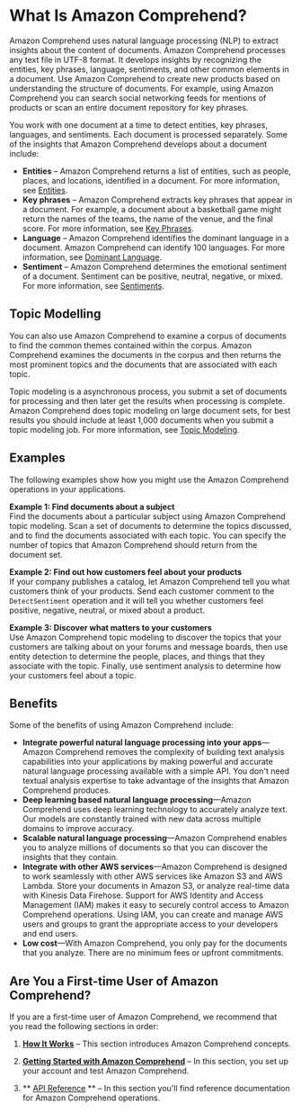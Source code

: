 # What Is Amazon Comprehend?<a name="what-is"></a>

Amazon Comprehend uses natural language processing \(NLP\) to extract insights about the content of documents\. Amazon Comprehend processes any text file in UTF\-8 format\. It develops insights by recognizing the entities, key phrases, language, sentiments, and other common elements in a document\. Use Amazon Comprehend to create new products based on understanding the structure of documents\. For example, using Amazon Comprehend you can search social networking feeds for mentions of products or scan an entire document repository for key phrases\.

You work with one document at a time to detect entities, key phrases, languages, and sentiments\. Each document is processed separately\. Some of the insights that Amazon Comprehend develops about a document include:
+ **Entities** – Amazon Comprehend returns a list of entities, such as people, places, and locations, identified in a document\. For more information, see [Entities](how-entities.md)\.
+ **Key phrases** – Amazon Comprehend extracts key phrases that appear in a document\. For example, a document about a basketball game might return the names of the teams, the name of the venue, and the final score\. For more information, see [Key Phrases](how-key-phrases.md)\.
+ **Language** – Amazon Comprehend identifies the dominant language in a document\. Amazon Comprehend can identify 100 languages\. For more information, see [Dominant Language](how-languages.md)\.
+ **Sentiment** – Amazon Comprehend determines the emotional sentiment of a document\. Sentiment can be positive, neutral, negative, or mixed\. For more information, see [Sentiments](how-sentiment.md)\. 

## Topic Modelling<a name="how-topics"></a>

You can also use Amazon Comprehend to examine a corpus of documents to find the common themes contained within the corpus\. Amazon Comprehend examines the documents in the corpus and then returns the most prominent topics and the documents that are associated with each topic\.

 Topic modeling is a asynchronous process, you submit a set of documents for processing and then later get the results when processing is complete\. Amazon Comprehend does topic modeling on large document sets, for best results you should include at least 1,000 documents when you submit a topic modeling job\. For more information, see [Topic Modeling](topic-modeling.md)\.

## Examples<a name="how-examples"></a>

The following examples show how you might use the Amazon Comprehend operations in your applications\.

**Example 1: Find documents about a subject**  
Find the documents about a particular subject using Amazon Comprehend topic modeling\. Scan a set of documents to determine the topics discussed, and to find the documents associated with each topic\. You can specify the number of topics that Amazon Comprehend should return from the document set\.

**Example 2: Find out how customers feel about your products**  
If your company publishes a catalog, let Amazon Comprehend tell you what customers think of your products\. Send each customer comment to the `DetectSentiment` operation and it will tell you whether customers feel positive, negative, neutral, or mixed about a product\. 

**Example 3: Discover what matters to your customers**  
Use Amazon Comprehend topic modeling to discover the topics that your customers are talking about on your forums and message boards, then use entity detection to determine the people, places, and things that they associate with the topic\. Finally, use sentiment analysis to determine how your customers feel about a topic\.

## Benefits<a name="how-benefits"></a>

Some of the benefits of using Amazon Comprehend include:
+ **Integrate powerful natural language processing into your apps**—Amazon Comprehend removes the complexity of building text analysis capabilities into your applications by making powerful and accurate natural language processing available with a simple API\. You don't need textual analysis expertise to take advantage of the insights that Amazon Comprehend produces\.
+ **Deep learning based natural language processing**—Amazon Comprehend uses deep learning technology to accurately analyze text\. Our models are constantly trained with new data across multiple domains to improve accuracy\.
+ **Scalable natural language processing**—Amazon Comprehend enables you to analyze millions of documents so that you can discover the insights that they contain\.
+ **Integrate with other AWS services**—Amazon Comprehend is designed to work seamlessly with other AWS services like Amazon S3 and AWS Lambda\. Store your documents in Amazon S3, or analyze real\-time data with Kinesis Data Firehose\. Support for AWS Identity and Access Management \(IAM\) makes it easy to securely control access to Amazon Comprehend operations\. Using IAM, you can create and manage AWS users and groups to grant the appropriate access to your developers and end users\.
+ **Low cost**—With Amazon Comprehend, you only pay for the documents that you analyze\. There are no minimum fees or upfront commitments\. 

## Are You a First\-time User of Amazon Comprehend?<a name="first-time-user"></a>

If you are a first\-time user of Amazon Comprehend, we recommend that you read the following sections in order:

1. **[How It Works](how-it-works.md)** – This section introduces Amazon Comprehend concepts\. 

1. **[Getting Started with Amazon Comprehend](getting-started.md)** – In this section, you set up your account and test Amazon Comprehend\. 

1. ** [API Reference](API_Reference.md) ** – In this section you'll find reference documentation for Amazon Comprehend operations\.